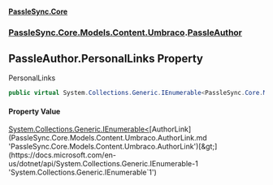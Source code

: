 #### [PassleSync.Core](index.md 'index')
### [PassleSync.Core.Models.Content.Umbraco](PassleSync.Core.Models.Content.Umbraco.md 'PassleSync.Core.Models.Content.Umbraco').[PassleAuthor](PassleSync.Core.Models.Content.Umbraco.PassleAuthor.md 'PassleSync.Core.Models.Content.Umbraco.PassleAuthor')

## PassleAuthor.PersonalLinks Property

PersonalLinks

```csharp
public virtual System.Collections.Generic.IEnumerable<PassleSync.Core.Models.Content.Umbraco.AuthorLink> PersonalLinks { get; }
```

#### Property Value
[System.Collections.Generic.IEnumerable&lt;](https://docs.microsoft.com/en-us/dotnet/api/System.Collections.Generic.IEnumerable-1 'System.Collections.Generic.IEnumerable`1')[AuthorLink](PassleSync.Core.Models.Content.Umbraco.AuthorLink.md 'PassleSync.Core.Models.Content.Umbraco.AuthorLink')[&gt;](https://docs.microsoft.com/en-us/dotnet/api/System.Collections.Generic.IEnumerable-1 'System.Collections.Generic.IEnumerable`1')